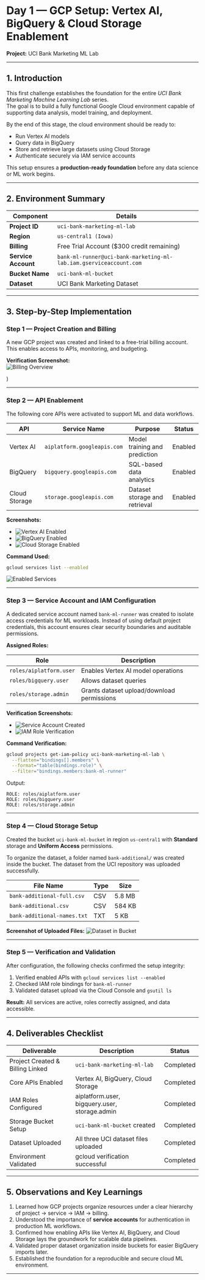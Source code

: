 
# Day 1 — GCP Setup: Vertex AI, BigQuery & Cloud Storage Enablement  
**Project:** UCI Bank Marketing ML Lab  

---

## 1. Introduction

This first challenge establishes the foundation for the entire *UCI Bank Marketing Machine Learning Lab* series.  
The goal is to build a fully functional Google Cloud environment capable of supporting data analysis, model training, and deployment.

By the end of this stage, the cloud environment should be ready to:
- Run Vertex AI models  
- Query data in BigQuery  
- Store and retrieve large datasets using Cloud Storage  
- Authenticate securely via IAM service accounts  

This setup ensures a **production-ready foundation** before any data science or ML work begins.

---

## 2. Environment Summary

| Component | Details |
|------------|----------|
| **Project ID** | `uci-bank-marketing-ml-lab` |
| **Region** | `us-central1 (Iowa)` |
| **Billing** | Free Trial Account ($300 credit remaining) |
| **Service Account** | `bank-ml-runner@uci-bank-marketing-ml-lab.iam.gserviceaccount.com` |
| **Bucket Name** | `uci-bank-ml-bucket` |
| **Dataset** | UCI Bank Marketing Dataset |

---

## 3. Step-by-Step Implementation

### Step 1 — Project Creation and Billing

A new GCP project was created and linked to a free-trial billing account.  
This enables access to APIs, monitoring, and budgeting.

**Verification Screenshot:**  
![Billing Overview](billing_overview.jpg)

)

---

### Step 2 — API Enablement

The following core APIs were activated to support ML and data workflows.

| API | Service Name | Purpose | Status |
|------|---------------|----------|---------|
| Vertex AI | `aiplatform.googleapis.com` | Model training and prediction | Enabled |
| BigQuery | `bigquery.googleapis.com` | SQL-based data analytics | Enabled |
| Cloud Storage | `storage.googleapis.com` | Dataset storage and retrieval | Enabled |

**Screenshots:**  
- ![Vertex AI Enabled](vertex_ai.jpg)  
- ![BigQuery Enabled](bigquery_api.jpg)  
- ![Cloud Storage Enabled](cloud_storage_api.png.jpg)  

**Command Used:**  
```bash
gcloud services list --enabled
````

![Enabled Services](gcloud_enabled_services.png.jpg)

---

### Step 3 — Service Account and IAM Configuration

A dedicated service account named `bank-ml-runner` was created to isolate access credentials for ML workloads.
Instead of using default project credentials, this account ensures clear security boundaries and auditable permissions.

**Assigned Roles:**

| Role                    | Description                                |
| ----------------------- | ------------------------------------------ |
| `roles/aiplatform.user` | Enables Vertex AI model operations         |
| `roles/bigquery.user`   | Allows dataset queries                     |
| `roles/storage.admin`   | Grants dataset upload/download permissions |

**Verification Screenshots:**

* ![Service Account Created](service_account_created.png.jpg)
* ![IAM Role Verification](iam_roles_check.png.jpg)

**Command Verification:**

```bash
gcloud projects get-iam-policy uci-bank-marketing-ml-lab \
  --flatten="bindings[].members" \
  --format="table(bindings.role)" \
  --filter="bindings.members:bank-ml-runner"
```

Output:

```
ROLE: roles/aiplatform.user
ROLE: roles/bigquery.user
ROLE: roles/storage.admin
```

---

### Step 4 — Cloud Storage Setup

Created the bucket `uci-bank-ml-bucket` in region `us-central1` with **Standard** storage and **Uniform Access** permissions.

To organize the dataset, a folder named `bank-additional/` was created inside the bucket.
The dataset from the UCI repository was uploaded successfully.

| File Name                   | Type | Size   |
| --------------------------- | ---- | ------ |
| `bank-additional-full.csv`  | CSV  | 5.8 MB |
| `bank-additional.csv`       | CSV  | 584 KB |
| `bank-additional-names.txt` | TXT  | 5 KB   |

**Screenshot of Uploaded Files:**
![Dataset in Bucket](dataset_uploaded.png.jpg)

---

### Step 5 — Verification and Validation

After configuration, the following checks confirmed the setup integrity:

1. Verified enabled APIs with `gcloud services list --enabled`
2. Checked IAM role bindings for `bank-ml-runner`
3. Validated dataset upload via the Cloud Console and `gsutil ls`

**Result:**
All services are active, roles correctly assigned, and data accessible.

---

## 4. Deliverables Checklist

| Deliverable                      | Description                                   | Status    |
| -------------------------------- | --------------------------------------------- | --------- |
| Project Created & Billing Linked | `uci-bank-marketing-ml-lab`                   | Completed |
| Core APIs Enabled                | Vertex AI, BigQuery, Cloud Storage            | Completed |
| IAM Roles Configured             | aiplatform.user, bigquery.user, storage.admin | Completed |
| Storage Bucket Setup             | `uci-bank-ml-bucket` created                  | Completed |
| Dataset Uploaded                 | All three UCI dataset files uploaded          | Completed |
| Environment Validated            | gcloud verification successful                | Completed |

---

## 5. Observations and Key Learnings

1. Learned how GCP projects organize resources under a clear hierarchy of project → service → IAM → billing.
2. Understood the importance of **service accounts** for authentication in production ML workflows.
3. Confirmed how enabling APIs like Vertex AI, BigQuery, and Cloud Storage lays the groundwork for scalable data pipelines.
4. Validated proper dataset organization inside buckets for easier BigQuery imports later.
5. Established the foundation for a reproducible and secure cloud ML environment.

---
